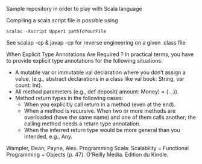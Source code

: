 Sample repository in order to play with Scala language


Compiling a scala script file is possible using 
```
scalac -Xscript Upper1 pathToYourFile
```

See scalap -cp & javap -cp for reverse engineering on a given .class file

When Explicit Type Annotations Are Required ? 
In practical terms, you have to provide explicit type annotations for the following situations: 
- A mutable var or immutable val declaration where you don’t assign a value, (e.g., abstract declarations in a class like val book: String, var count: Int). 
- All method parameters (e.g., def deposit( amount: Money) = {…}). 
- Method return types in the following cases: 
    - When you explicitly call return in a method (even at the end). 
    - When a method is recursive. When two or more methods are overloaded (have the same name) and one of them calls another; the calling method needs a return type annotation. 
    - When the inferred return type would be more general than you intended, e.g., Any.

Wampler, Dean; Payne, Alex. Programming Scala: Scalability = Functional Programming + Objects (p. 47). O'Reilly Media. Édition du Kindle. 